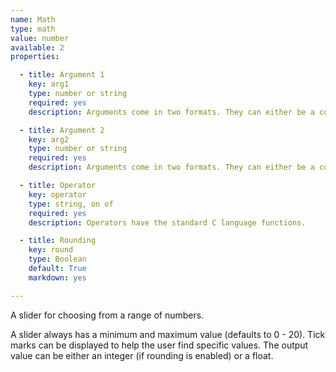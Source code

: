 ```yaml
---
name: Math
type: math
value: number
available: 2
properties:

  - title: Argument 1
    key: arg1
    type: number or string
    required: yes
    description: Arguments come in two formats. They can either be a constant number or a string that specifies the ID of some other control. If taking the value from another control, the other control must return a number typed value.

  - title: Argument 2
    key: arg2
    type: number or string
    required: yes
    description: Arguments come in two formats. They can either be a constant number or a string that specifies the ID of some other control. If taking the value from another control, the other control must return a number typed value.

  - title: Operator
    key: operator
    type: string, on of
    required: yes
    description: Operators have the standard C language functions.

  - title: Rounding
    key: round
    type: Boolean
    default: True
    markdown: yes

---
```


A slider for choosing from a range of numbers. 

A slider always has a minimum and maximum value (defaults to 0 - 20). Tick marks can be displayed to help the user find specific values. The output value can be either an integer (if rounding is enabled) or a float.